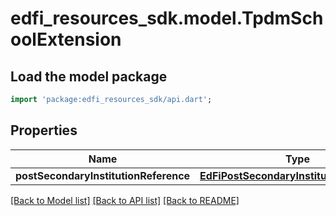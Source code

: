 # edfi_resources_sdk.model.TpdmSchoolExtension

## Load the model package
```dart
import 'package:edfi_resources_sdk/api.dart';
```

## Properties
Name | Type | Description | Notes
------------ | ------------- | ------------- | -------------
**postSecondaryInstitutionReference** | [**EdFiPostSecondaryInstitutionReference**](EdFiPostSecondaryInstitutionReference.md) |  | [optional] 

[[Back to Model list]](../README.md#documentation-for-models) [[Back to API list]](../README.md#documentation-for-api-endpoints) [[Back to README]](../README.md)


